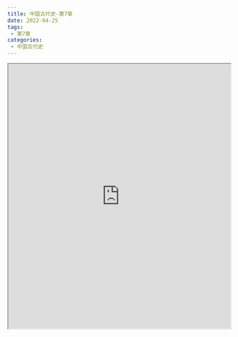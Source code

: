 ```yaml
---
title: 中国古代史-第7章
date: 2022-04-25
tags:
 - 第7章
categories:
 - 中国古代史
---
```




<iframe src="https://history.yourtools.icu/pdf/web/viewer.html?file=https://vkceyugu.cdn.bspapp.com/VKCEYUGU-98958311-3e7b-45a4-9247-ea869d6246c3/672b33e7-c257-4f7e-8dba-eacefab3261b.pdf" width="100%" height="600px"></iframe>
